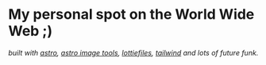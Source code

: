 # My personal spot on the World Wide Web ;)

_built with [astro](https://astro.build), [astro image tools](https://astro-imagetools-docs.vercel.app/), [lottiefiles](https://lottiefiles.com/), [tailwind](https://tailwindcss.com) and lots of future funk._
